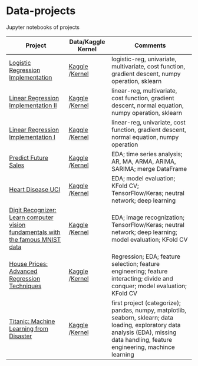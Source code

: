 # Data-projects
Jupyter notebooks of projects

| Project                                      | Data/Kaggle Kernel                          | Comments | 
| -------------------------------------------- | -----------                                 | -------- |
| [Logistic Regression Implementation](https://github.com/abigcleverdog/Data-projects/blob/master/ml-algorithm-implementation-logistic-reg.ipynb) | [Kaggle](https://www.kaggle.com/russellyates88/suicide-rates-overview-1985-to-2016) /[Kernel](https://www.kaggle.com/abigcleverdog/ml-algorithm-implementation-logistic-reg)     | logistic-reg, univariate, multivariate, cost function, gradient descent, numpy operation, sklearn  |
| [Linear Regression Implementation II](https://github.com/abigcleverdog/Data-projects/blob/master/ml-algorithm-implementation-linear-reg-multivar.ipynb) | [Kaggle](https://www.kaggle.com/russellyates88/suicide-rates-overview-1985-to-2016) /[Kernel](https://www.kaggle.com/abigcleverdog/ml-algorithm-implementation-linear-reg-multivar)     | linear-reg, multivariate, cost function, gradient descent, normal equation, numpy operation, sklearn  |
| [Linear Regression Implementation I](https://github.com/abigcleverdog/Data-projects/blob/master/basic-ml-algorithm-implementation-linear-reg.ipynb) | [Kaggle](https://www.kaggle.com/russellyates88/suicide-rates-overview-1985-to-2016) /[Kernel](https://www.kaggle.com/abigcleverdog/basic-ml-algorithm-implementation-linear-reg)     | linear-reg, univariate, cost function, gradient descent, normal equation, numpy operation  |
| [Predict Future Sales](https://github.com/abigcleverdog/Data-projects/blob/master/predict-future-sales-ts-i.ipynb) | [Kaggle](https://www.kaggle.com/c/competitive-data-science-predict-future-sales) /[Kernel](https://www.kaggle.com/abigcleverdog/predict-future-sales-ts-i)     | EDA; time series analysis; AR, MA, ARMA, ARIMA, SARIMA; merge DataFrame  |
| [Heart Disease UCI](https://github.com/abigcleverdog/Data-projects/blob/master/heart-disease-uci-prediction.ipynb) | [Kaggle](https://www.kaggle.com/ronitf/heart-disease-uci) /[Kernel](https://www.kaggle.com/abigcleverdog/heart-disease-uci-prediction/)     | EDA; model evaluation; KFold CV; TensorFlow/Keras; neutral network; deep learning  |
| [Digit Recognizer: Learn computer vision fundamentals with the famous MNIST data](https://github.com/abigcleverdog/Data-projects/blob/master/digit-recognizer-starter.ipynb) | [Kaggle](https://www.kaggle.com/c/digit-recognizer/data) /[Kernel](https://www.kaggle.com/abigcleverdog/digit-recognizer-starter)     | EDA; image recognization; TensorFlow/Keras; neutral network; deep learning; model evaluation; KFold CV |
| [House Prices: Advanced Regression Techniques](https://github.com/abigcleverdog/Data-projects/blob/master/house-price-prediction.ipynb) | [Kaggle](https://www.kaggle.com/c/house-prices-advanced-regression-techniques/data) /[Kernel](https://www.kaggle.com/abigcleverdog/titanic-starter-kernel)     | Regression; EDA; feature selection; feature engineering; feature interacting; divide and conquer; model evaluation; KFold CV |
| [Titanic: Machine Learning from Disaster](https://github.com/abigcleverdog/Data-projects/blob/master/titanic-starter-kernel.ipynb)    | [Kaggle](https://www.kaggle.com/c/titanic/data) /[Kernel](https://www.kaggle.com/abigcleverdog/titanic-starter-kernel)      | first project (categorize); pandas, numpy, matplotlib, seaborn, sklearn; data loading, exploratory data analysis (EDA), missing data handling, feature engineering, machince learning | 